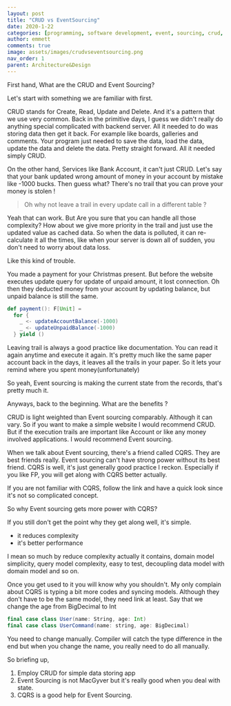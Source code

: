 ```yaml
---
layout: post
title: "CRUD vs EventSourcing"
date: 2020-1-22
categories: [programming, software development, event, sourcing, crud, architecture]
author: emmett
comments: true
image: assets/images/crudvseventsourcing.png
nav_order: 1
parent: Architecture&Design
---
```


First hand, What are the CRUD and Event Sourcing?

Let's start with something we are familiar with first.

CRUD stands for Create, Read, Update and Delete. And it's a pattern  that we use very common. Back in the primitive days, I guess we didn't really do anything special complicated with backend server. All it needed to do was storing data then get it back. For example like boards, galleries and comments. Your program just needed to save the data, load the data, update the data and delete the data. Pretty straight forward. All it needed simply CRUD.

On the other hand, Services like Bank Account, it can't just CRUD. Let's say that your bank updated wrong amount of money in your account  by mistake like -1000 bucks. Then guess what? There's no trail that you can prove your money is stolen !

> Oh why not leave a trail in every update call in a different table ?

Yeah that can work. But Are you sure that you can handle all those complexity? How about we give more priority in the trail and just use the  updated value as cached data. So when the data is polluted, it can re-calculate it all the times, like when your server is down all of sudden, you don't need to worry about data loss.

Like this kind of trouble.

You made a payment for your Christmas present. But before the website executes update query for update of unpaid amount, it lost connection. Oh then they deducted money from your account by updating balance, but unpaid balance is still the same.

```scala
def payment(): F[Unit] =
  for {
    _ <- updateAccountBalance(-1000)
    _ <- updateUnpaidBalance(-1000)
  } yield ()
```

Leaving trail is always a good practice like documentation. You can read it again anytime and execute it again. It's pretty much like the same paper account back in the days, it leaves all the trails in your paper. So it lets your remind where you spent money(unfortunately)

So yeah, Event sourcing is making the current state from the records, that's pretty much it.

Anyways, back to the beginning. What are the benefits ?

CRUD is light weighted than  Event sourcing comparably. Although it can vary. So if you want to make a simple website I would recommend CRUD. But if the execution trails are important like Account or like any money involved applications. I would recommend Event sourcing.

When we talk about Event sourcing, there's a friend called CQRS. They are best friends really. Event sourcing can't have strong power without its best friend. CQRS is well, it's just generally good practice I reckon. Especially if you like FP, you will get along with CQRS better actually.

If you are not familiar with CQRS, follow the link and have a quick look since it's not so complicated concept.

So why Event sourcing gets more power with CQRS?

If you still don't get the point why they get along well, it's simple.

- it reduces complexity
- it's better performance

I mean so much by reduce complexity actually it contains, domain model simplicity, query model complexity, easy to test, decoupling data model with domain model and so on.

Once you get used to it you will know why you shouldn't. My only complain about CQRS is typing a bit more codes and syncing models. Although they don't have to be the same model, they need link at least. Say that we change the age from BigDecimal to Int

```scala
final case class User(name: String, age: Int)
final case class UserCommand(name: string, age: BigDecimal)
```
You need to change manually. Compiler will catch the type difference in the end but when you change the name, you really need to do all manually.

So briefing up,

1. Employ CRUD for simple data storing app
2. Event Sourcing is not MacGyver but it's really good when you deal with state.
3. CQRS is a good help for Event Sourcing.